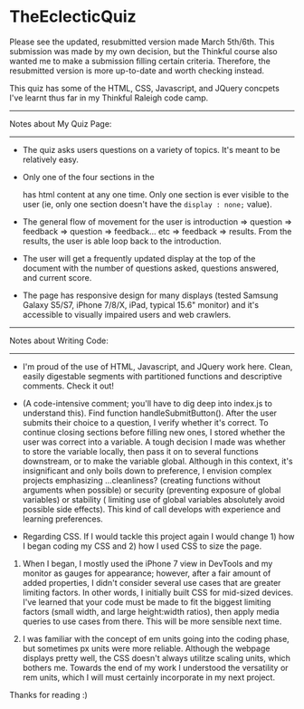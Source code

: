 # TheEclecticQuiz

Please see the updated, resubmitted version made March 5th/6th.  This submission was made by my own decision, but the Thinkful course also wanted me to make a submission filling certain criteria.  Therefore, the resubmitted version is more up-to-date and worth checking instead.



This quiz has some of the HTML, CSS, Javascript, and JQuery concpets I've learnt thus far in my Thinkful Raleigh code camp. 

_________________________________________
Notes about My Quiz Page:
_________________________________________

- The quiz asks users questions on a variety of topics.  It's meant to be relatively easy.

- Only one of the four sections in the <main> has html content at any one time.  Only one section is ever visible to the user (ie, only one section doesn't have the `display : none;` value).

- The general flow of movement for the user is introduction => question => feedback => question => feedback... etc => feedback => results.  From the results, the user is able loop back to the introduction.

- The user will get a frequently updated display at the top of the document with the number of questions asked, questions answered, and current score.

- The page has responsive design for many displays (tested Samsung Galaxy S5/S7, iPhone 7/8/X, iPad, typical 15.6" monitor) and it's accessible to visually impaired users and web crawlers.

_________________________________________
Notes about Writing Code:
_________________________________________

- I'm proud of the use of HTML, Javascript, and JQuery work here.  Clean, easily digestable segments with partitioned functions and descriptive comments.  Check it out!

- (A code-intensive comment; you'll have to dig deep into index.js to understand this).  Find function handleSubmitButton(). After the user submits their choice to a question, I verify whether it's correct.  To continue closing sections before filling new ones, I stored whether the user was correct into a variable.  A tough decision I made was whether to store the variable locally, then pass it on to several functions downstream, or to make the variable global.  Although in this context, it's insignificant and only boils down to preference, I envision complex projects emphasizing ...cleanliness? (creating functions without arguments when possible) or security (preventing exposure of global variables) or stability ( limiting use of global variables absolutely avoid possible side effects).  This kind of call develops with experience and learning preferences.

- Regarding CSS.  If I would tackle this project again I would change 1) how I began coding my CSS and 2) how I used CSS to size the page.

1)  When I began, I mostly used the iPhone 7 view in DevTools and my monitor as gauges for appearance; however, after a fair amount of added properties, I didn't consider several use cases that are greater limiting factors.  In other words, I initially built CSS for mid-sized devices.  I've learned that your code must be made to fit the biggest limiting factors (small width, and large height:width ratios), then apply media queries to use cases from there.  This will be more sensible next time.

2)  I was familiar with the concept of em units going into the coding phase, but sometimes px units were more reliable.  Although the webpage displays pretty well, the CSS doesn't always utilitze scaling units, which bothers me.  Towards the end of my work I understood the versatility or rem units, which I will must certainly incorporate in my next project.


Thanks for reading :)
